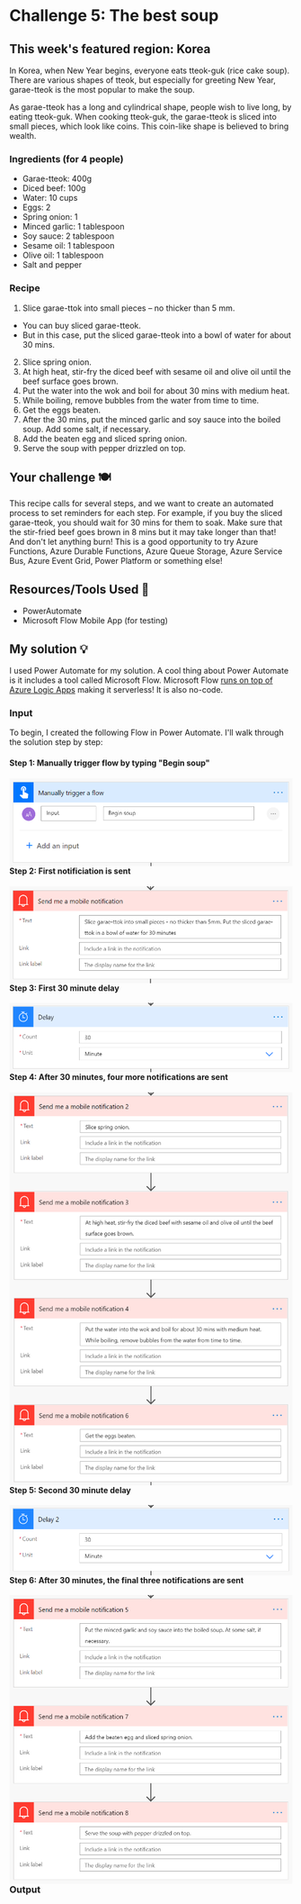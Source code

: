 # Challenge 5: The best soup

## This week's featured region: Korea

In Korea, when New Year begins, everyone eats tteok-guk (rice cake soup). There are various shapes of tteok, but especially for greeting New Year, garae-tteok is the most popular to make the soup.

As garae-tteok has a long and cylindrical shape, people wish to live long, by eating tteok-guk. When cooking tteok-guk, the garae-tteok is sliced into small pieces, which look like coins. This coin-like shape is believed to bring wealth.

### Ingredients (for 4 people)
- Garae-tteok: 400g
- Diced beef: 100g
- Water: 10 cups
- Eggs: 2
- Spring onion: 1
- Minced garlic: 1 tablespoon
- Soy sauce: 2 tablespoon
- Sesame oil: 1 tablespoon
- Olive oil: 1 tablespoon
- Salt and pepper

### Recipe
1. Slice garae-ttok into small pieces – no thicker than 5 mm.
 - You can buy sliced garae-tteok.
 - But in this case, put the sliced garae-tteok into a bowl of water for about 30 mins.
2. Slice spring onion.
3. At high heat, stir-fry the diced beef with sesame oil and olive oil until the beef surface goes brown.
4. Put the water into the wok and boil for about 30 mins with medium heat.
5. While boiling, remove bubbles from the water from time to time.
6. Get the eggs beaten.
7. After the 30 mins, put the minced garlic and soy sauce into the boiled soup. Add some salt, if necessary.
8. Add the beaten egg and sliced spring onion.
9. Serve the soup with pepper drizzled on top.

## Your challenge 🍽
This recipe calls for several steps, and we want to create an automated process to set reminders for each step. For example, if you buy the sliced garae-tteok, you should wait for 30 mins for them to soak. Make sure that the stir-fried beef goes brown in 8 mins but it may take longer than that! And don't let anything burn! This is a good opportunity to try Azure Functions, Azure Durable Functions, Azure Queue Storage, Azure Service Bus, Azure Event Grid, Power Platform or something else!

## Resources/Tools Used 🚀
- PowerAutomate
- Microsoft Flow Mobile App (for testing)

## My solution 💡
I used Power Automate for my solution. A cool thing about Power Automate is it includes a tool called Microsoft Flow. Microsoft Flow [runs on top of Azure Logic Apps](https://www.serverless360.com/blog/azure-logic-apps-vs-microsoft-flow#:~:text=While%20Microsoft%20Flow%2C%20runs%20on,are%20some%20differences%20that%20exist.&text=The%20Microsoft%20Flow%20product%20group,PowerApps%2C%20PowerBI%2C%20and%20Dynamics365.) making it serverless! It is also no-code.

### Input

To begin, I created the following Flow in Power Automate. I'll walk through the solution step by step:

#### Step 1: Manually trigger flow by typing "Begin soup"
<img
  src="photos/trigger.png"
  alt="Microsoft Flow Trigger"
  style="float: left; margin-right: 90px;"
/>

#### Step 2: First notificiation is sent
<img
  src="photos/notification1.png"
  alt="Microsoft Flow first notification"
  style="float: left; margin-right: 90px;"
/>

#### Step 3: First 30 minute delay
<img
  src="photos/delay1.png"
  alt="Microsoft Flow first delay"
  style="float: left; margin-right: 90px;"
/>

#### Step 4: After 30 minutes, four more notifications are sent
<img
  src="photos/notification2.png"
  alt="Microsoft Flow second notifications"
  style="float: left; margin-right: 90px;"
/>

#### Step 5: Second 30 minute delay
<img
  src="photos/delay2.png"
  alt="Microsoft Flow second delay"
  style="float: left; margin-right: 90px;"
/>

#### Step 6: After 30 minutes, the final three notifications are sent
<img
  src="photos/notification3.png"
  alt="Microsoft Flow third notifications"
  style="float: left; margin-right: 90px;"
/>

### Output












